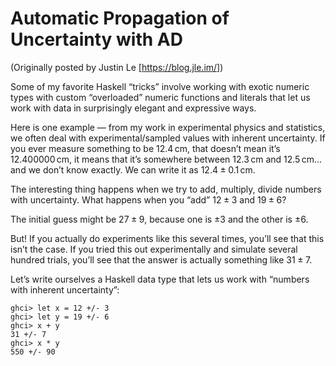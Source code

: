 Automatic Propagation of Uncertainty with AD
============================================

(Originally posted by Justin Le [https://blog.jle.im/])

Some of my favorite Haskell “tricks” involve working with exotic numeric
types with custom “overloaded” numeric functions and literals that let
us work with data in surprisingly elegant and expressive ways.

Here is one example — from my work in experimental physics and
statistics, we often deal with experimental/sampled values with inherent
uncertainty. If you ever measure something to be $12.4\,\mathrm{cm}$,
that doesn’t mean it’s $12.400000\,\mathrm{cm}$, it means that it’s
somewhere between $12.3\,\mathrm{cm}$ and $12.5\,\mathrm{cm}$…and we
don’t know exactly. We can write it as $12.4 \pm 0.1\,\mathrm{cm}$.

The interesting thing happens when we try to add, multiply, divide
numbers with uncertainty. What happens when you “add” $12 \pm 3$ and
$19 \pm 6$?

The initial guess might be $27 \pm 9$, because one is $\pm 3$ and the
other is $\pm 6$.

But! If you actually do experiments like this several times, you’ll see
that this isn’t the case. If you tried this out experimentally and
simulate several hundred trials, you’ll see that the answer is actually
something like $31 \pm 7$.

Let’s write ourselves a Haskell data type that lets us work with
“numbers with inherent uncertainty”:

``` {.haskell}
ghci> let x = 12 +/- 3
ghci> let y = 19 +/- 6
ghci> x + y
31 +/- 7
ghci> x * y
550 +/- 90
```

<!-- That's because more often than not, the errors in both -->
<!-- values will "cancel each other out" -- it's relatively unlikely that they'll -->
<!-- both error in the same direction, and so when you add two uncertain values -->
<!-- together, their uncertainties tend to cancel each other out. -->
<!-- One of my favorite Haskell magic tricks is "automatic differentiation", "ad", -->
<!-- which is a surprising application of Haskell's overloaded numeric -->
<!-- typeclasses/literals, simple algebraic data type manipulation, and universal -->
<!-- quantification.  The magic happens when you think you're calculating normal -->
<!-- numeric functions with `+` and `*` and `sin`, etc.,...but you're actually -->
<!-- calculating their derivatives instead. -->
<!-- ~~~haskell -->
<!-- ghci> diff (\x -> x^2) 10 -->
<!-- 20 -->
<!-- ghci> diff (\x -> sin x) 0 -->
<!-- 1.0 -->
<!-- ghci> diff (\x -> sin (x^3)) -->
<!-- 0.47901729549851046 -->
<!-- ~~~ -->
<!-- We define a new data type with a funky `Num` instance, so instead of defining -->
<!-- $x^3$ as actual exponentiation, we define it to return $3x^2 \dot{x}$ instead, -->
<!-- etc. It's a rather cute technique and something that's accessible to any -->
<!-- Haskell beginner. -->

